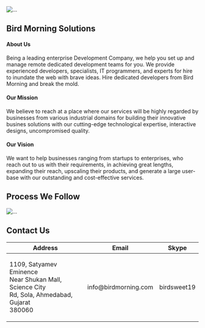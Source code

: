 <img src='https://birdmorning.com/uploads/images/settings/1650373657_footerlogo.svg' alt='...' />

<h2>Bird Morning Solutions</h2>

<h4>About Us</h4>
<p>Being a leading enterprise Development Company, we help you set up and manage remote dedicated development teams for you. We provide experienced developers, specialists, IT programmers, and experts for hire to inundate the web with brave ideas. Hire dedicated developers from Bird Morning and break the mold.</p>

<h4>Our Mission</h4>
<p>We believe to reach at a place where our services will be highly regarded by businesses from various industrial domains for building their innovative busines solutions with our cutting-edge technological expertise, interactive designs, uncompromised quality.</p>

<h4>Our Vision</h4>
<p>We want to help businesses ranging from startups to enterprises, who reach out to us with their requirements, in achieving great lengths, expanding their reach, upscaling their products, and generate a large user-base with our outstanding and cost-effective services.</p>

<h2>Process We Follow</h2>
<img src='https://birdmorning.com/uploads/images/aboutus/1650388070_process_medium.png' alt='...' />

<h2>Contact Us</h2>
<table>
  <thead>
    <tr>
      <th>Address</th>
      <th>Email</th>
      <th>Skype</th>
    </tr>
  </thead>
  <tbody>
    <tr>
      <td>
        <p>
          1109, Satyamev Eminence<br />
          Near Shukan Mall, Science City<br />
          Rd, Sola, Ahmedabad, Gujarat<br />
          380060
        </p>
      </td>
      <td>info@birdmorning.com</td>
      <td>birdsweet19</td>
    </tr>
  </tbody>
  </table>

<!---
mayursbirdmorning/mayursbirdmorning is a ✨ special ✨ repository because its `README.md` (this file) appears on your GitHub profile.
You can click the Preview link to take a look at your changes.
--->
